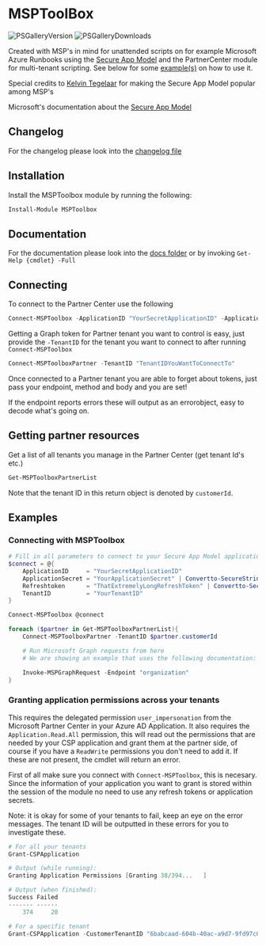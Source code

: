# MSPToolBox

![PSGalleryVersion](https://img.shields.io/powershellgallery/v/MSPToolBox?style=flat-square) ![PSGalleryDownloads](https://img.shields.io/powershellgallery/dt/MSPToolBox?style=flat-square)

Created with MSP's in mind for unattended scripts on for example Microsoft Azure Runbooks using the [Secure App Model](https://www.cyberdrain.com/connect-to-exchange-online-automated-when-mfa-is-enabled-using-the-secureapp-model/) and the PartnerCenter module for multi-tenant scripting. See below for some [example(s)](#examples) on how to use it.

Special credits to [Kelvin Tegelaar](https://github.com/KelvinTegelaar) for making the Secure App Model popular among MSP's

Microsoft's documentation about the [Secure App Model](https://learn.microsoft.com/en-us/powershell/partnercenter/secure-app-model?view=partnercenterps-1.5&viewFallbackFrom=partnercenterps-3.0)

## Changelog

For the changelog please look into the [changelog file](./CHANGELOG.MD)


## Installation

Install the MSPToolbox module by running the following:

```powershell
Install-Module MSPToolbox
```

## Documentation

For the documentation please look into the [docs folder](Docs/) or by invoking `Get-Help {cmdlet} -Full`

## Connecting

To connect to the Partner Center use the following

```powershell
Connect-MSPToolbox -ApplicationID "YourSecretApplicationID" -ApplicationSecret ("YourApplicationSecret" | Convertto-SecureString -AsPlainText) -RefreshToken ("ThatExtremelyLongRefreshToken" | Convertto-SecureString -AsPlainText) -TenantID "YourTenantID"  
```

Getting a Graph token for Partner tenant you want to control is easy, just provide the `-TenantID` for the tenant you want to connect to after running `Connect-MSPToolbox`

```powershell
Connect-MSPToolboxPartner -TenantID "TenantIDYouWantToConnectTo"
```

Once connected to a Partner tenant you are able to forget about tokens, just pass your endpoint, method and body and you are set!

If the endpoint reports errors these will output as an errorobject, easy to decode what's going on.

## Getting partner resources

Get a list of all tenants you manage in the Partner Center (get tenant Id's etc.)

```powershell
Get-MSPToolboxPartnerList
```

Note that the tenant ID in this return object is denoted by `customerId`.

## Examples

### Connecting with MSPToolbox

```powershell
# Fill in all parameters to connect to your Secure App Model application
$connect = @{
    ApplicationID     = "YourSecretApplicationID"
    ApplicationSecret = "YourApplicationSecret" | Convertto-SecureString -AsPlainText
    Refreshtoken      = "ThatExtremelyLongRefreshToken" | Convertto-SecureString -AsPlainText 
    TenantID          = "YourTenantID"
}

Connect-MSPToolbox @connect

foreach ($partner in Get-MSPToolboxPartnerList){
    Connect-MSPToolboxPartner -TenantID $partner.customerId

    # Run Microsoft Graph requests from here
    # We are showing an example that uses the following documentation: https://learn.microsoft.com/en-us/graph/api/organization-get?view=graph-rest-1.0

    Invoke-MSPGraphRequest -Endpoint "organization"
}
```

### Granting application permissions across your tenants

This requires the delegated permission `user_impersonation` from the Microsoft Partner Center in your Azure AD Application. It also requires the `Application.Read.All` permission, this will read out the permissions that are needed by your CSP application and grant them at the partner side, of course if you have a `ReadWrite` permissions you don't need to add it. If these are not present, the cmdlet will return an error.

First of all make sure you connect with `Connect-MSPToolbox`, this is necesary. Since the information of your application you want to grant is stored within the session of the module no need to use any refresh tokens or application secrets.

Note: it is okay for some of your tenants to fail, keep an eye on the error messages. The tenant ID will be outputted in these errors for you to investigate these.

```powershell
# For all your tenants
Grant-CSPApplication

# Output (while running):
Granting Application Permissions [Granting 38/394...   ]

# Output (when finished):
Success Failed                                                                                                          
------- ------                                                                                                          
    374     20

# For a specific tenant
Grant-CSPApplication -CustomerTenantID "6babcaad-604b-40ac-a9d7-9fd97c0b779f"
```